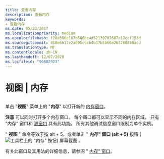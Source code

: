 ```yaml
---
title: 查看内存
description: 查看内存
keywords:
- 查看内存
ms.date: 05/23/2017
ms.localizationpriority: medium
ms.openlocfilehash: f26a596e187b580bc4d52139707687e12ecf153d
ms.sourcegitcommit: 418e6617e2a695c9cb4b37b5b60e264760858acd
ms.translationtype: MT
ms.contentlocale: zh-CN
ms.lasthandoff: 12/07/2020
ms.locfileid: "96802923"
---
```

# <a name="view--memory"></a>视图 | 内存


## <span id="ddk_view_memory_dbg"></span><span id="DDK_VIEW_MEMORY_DBG"></span>


单击 "**视图**" 菜单上的 "**内存**" 以打开新的 [内存窗口](memory-window.md)。

**注意**   可以同时打开多个内存窗口。 每个窗口都可以显示不同的内存区域。 只有 "内存" 窗口和 [源窗口](source-window.md) 具有此功能。 所有其他调试信息窗口限制为单个实例。

 

" **视图** " 命令等效于按 alt + 5，或者单击 " **内存" 窗口 (alt + 5)** 按钮 (![ 工具栏上的 "内存" 按钮) 屏幕截图 ](images/tbmem.png) 。

有关此窗口及其用法的详细信息，请参阅 " [内存" 窗口](memory-window.md)。

 

 






